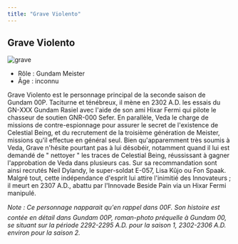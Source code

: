 ```yaml
---
title: "Grave Violento"
---
```


Grave Violento
--------------

![grave](/images/stories/manga/gundam00f/persos/grave.jpg)
- Rôle : Gundam Meister  
- Âge : inconnu


Grave Violento est le personnage principal de la seconde saison de Gundam 00P. Taciturne et ténébreux, il mène en 2302 A.D. les essais du GN-XXX Gundam Rasiel avec l'aide de son ami Hixar Fermi qui pilote le chasseur de soutien GNR-000 Sefer. En parallèle, Veda le charge de missions de contre-espionnage pour assurer le secret de l'existence de Celestial Being, et du recrutement de la troisième génération de Meister, missions qu'il effectue en général seul. Bien qu'apparemment très soumis à Veda, Grave n'hésite pourtant pas à lui désobéir, notamment quand il lui est demandé de " nettoyer " les traces de Celestial Being, réussissant à gagner l'approbation de Veda dans plusieurs cas. Sur sa recommandation sont ainsi recrutés Neil Dylandy, le super-soldat E-057, Lisa Kûjo ou Fon Spaak. Malgré tout, cette indépendance d'esprit lui attire l'inimitié des Innovateurs ; il meurt en 2307 A.D., abattu par l'Innovade Beside Pain via un Hixar Fermi manipulé.


*Note : Ce personnage napparait qu'en rappel dans 00F. Son histoire est contée en détail dans Gundam 00P, roman-photo préquelle à Gundam 00, se situant sur la période 2292-2295 A.D. pour la saison 1, 2302-2306 A.D. environ pour la saison 2.*


 

